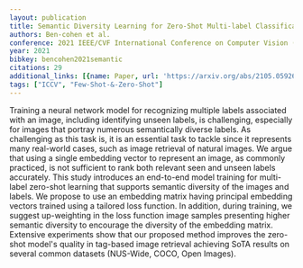 ```yaml
---
layout: publication
title: Semantic Diversity Learning for Zero-Shot Multi-label Classification
authors: Ben-cohen et al.
conference: 2021 IEEE/CVF International Conference on Computer Vision (ICCV)
year: 2021
bibkey: bencohen2021semantic
citations: 29
additional_links: [{name: Paper, url: 'https://arxiv.org/abs/2105.05926'}]
tags: ["ICCV", "Few-Shot-&-Zero-Shot"]
---
```

Training a neural network model for recognizing multiple labels associated
with an image, including identifying unseen labels, is challenging, especially
for images that portray numerous semantically diverse labels. As challenging as
this task is, it is an essential task to tackle since it represents many
real-world cases, such as image retrieval of natural images. We argue that
using a single embedding vector to represent an image, as commonly practiced,
is not sufficient to rank both relevant seen and unseen labels accurately. This
study introduces an end-to-end model training for multi-label zero-shot
learning that supports semantic diversity of the images and labels. We propose
to use an embedding matrix having principal embedding vectors trained using a
tailored loss function. In addition, during training, we suggest up-weighting
in the loss function image samples presenting higher semantic diversity to
encourage the diversity of the embedding matrix. Extensive experiments show
that our proposed method improves the zero-shot model's quality in tag-based
image retrieval achieving SoTA results on several common datasets (NUS-Wide,
COCO, Open Images).